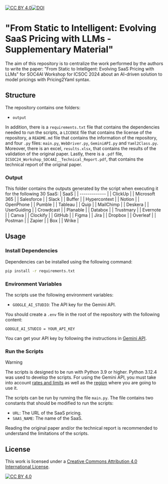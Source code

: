 [![CC BY 4.0][cc-by-shield]][cc-by][![DOI](https://zenodo.org/badge/doi/10.5281/zenodo.14062533.svg)](https://doi.org/10.5281/zenodo.14062533)
# "From Static to Intelligent: Evolving SaaS Pricing with LLMs - Supplementary Material"

The aim of this repository is to centralize the work performed by the authors to write the paper: "From Static to Intelligent: Evolving SaaS Pricing with LLMs" for SOC4AI Workshop for ICSOC 2024 about an AI-driven solution to model pricings with Pricing2Yaml syntax.

## Structure

The repository contains one folders:
- `output`

In addition, there is a `requirements.txt` file that contains the dependencies needed to run the scripts, a `LICENSE` file that contains the license of the repository, a `README.md` file that contains the information of the repository, and four `.py` files: `main.py`, `WebDriver.py`, `GeminiAPI.py` and `Yaml2Class.py`. Moreover, there is an excel, `results.xlsx`, that contains the results of the validation of the original paper. Lastly, there is a `.pdf` file, `ICSOC24_Workshop_SOC4AI__Technical_Report.pdf`, that contains the technical report of the original paper.

### Output
This folder contains the outputs generated by the script when executing it for the following 30 SaaS:
| SaaS          | 
| ------------- | 
| ClickUp       | 
| Microsoft 365 | 
| Salesforce    | 
| Slack         | 
| Buffer        | 
| Hypercontext  | 
| Notion        |
| OpenPhone     | 
| Pumble        | 
| Tableau       | 
| Quip          | 
| MailChimp     | 
| Deskera       | 
| UserGuiding   | 
| Crowdcast     | 
| Planable      | 
| Databox       | 
| Trustmary     |
| Evernote      |
| Canva         |
| Clockify      |
| GitHub        |
| Figma         |
| Jira          |
| Dropbox       |
| Overleaf      |
| Postman       |
| Zapier        |
| Box           |
| Wrike         |


## Usage

### Install Dependencies
Dependencies can be installed using the following command: 

```bash
pip install -r requirements.txt
```

### Environment Variables
The scripts use the following environment variables:
- `GOOGLE_AI_STUDIO`: The API key for the Gemini API.

You should create a `.env` file in the root of the repository with the following content:

```
GOOGLE_AI_STUDIO = YOUR_API_KEY
```

You can get your API key by following the instructions in [Gemini API](https://ai.google.dev/gemini-api).

### Run the Scripts
> [!WARNING]
> The scripts is designed to be run with Python 3.9 or higher. Python 3.12.4 was used to develop the scripts.
> For using the Gemini API, you must take into account [rates and limits](https://ai.google.dev/gemini-api/docs/models/gemini) as well as the [region](https://ai.google.dev/gemini-api/docs/available-regions) where you are going to use it.

The scripts can be run by running the file `main.py`. The file contains two constants that should be modified to run the scripts:
- `URL`: The URL of the SaaS pricing.
- `SAAS_NAME`: The name of the SaaS.

Reading the original paper and/or the technical report is recommended to understand the limitations of the scripts.

## License 

This work is licensed under a
[Creative Commons Attribution 4.0 International License][cc-by].

[![CC BY 4.0][cc-by-image]][cc-by]

[cc-by]: http://creativecommons.org/licenses/by/4.0/
[cc-by-image]: https://i.creativecommons.org/l/by/4.0/88x31.png
[cc-by-shield]: https://img.shields.io/badge/License-CC%20BY%204.0-lightgrey.svg